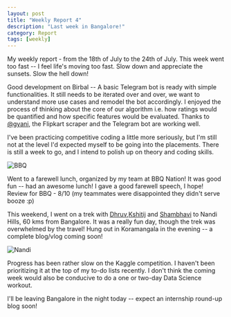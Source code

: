 ```yaml
---
layout: post
title: "Weekly Report 4"
description: "Last week in Bangalore!"
category: Report
tags: [weekly]
---
```


My weekly report - from the 18th of July to the 24th of July. This week went too fast -- I feel life's moving too fast. Slow down and appreciate the sunsets. Slow the hell down!

Good development on Birbal -- A basic Telegram bot is ready with simple functionalities. It still needs to be iterated over and over, we want to understand more use cases and remodel the bot accordingly. I enjoyed the process of thinking about the core of our algorithm i.e. how ratings would be quantified and how specific features would be evaluated. Thanks to [@gyani](https://github.com/h4ck3rk3y), the Flipkart scraper and the Telegram bot are working well.    

I've been practicing competitive coding a little more seriously, but I'm still not at the level I'd expected myself to be going into the placements. There is still a week to go, and I intend to polish up on theory and coding skills.  

![BBQ]({{site.baseurl}}/images/bbq.jpg)

Went to a farewell lunch, organized by my team at BBQ Nation! It was good fun -- had an awesome lunch! I gave a good farewell speech, I hope! Review for BBQ - 8/10 (my teammates were disappointed they didn't serve booze :p) 

This weekend, I went on a trek with [Dhruv](https://www.facebook.com/dhruvgoel2295),[Kshitij](https://www.facebook.com/kshitij.agarwal.1422) and [Shambhavi](https://www.facebook.com/shambhavi.mehrotra.3) to Nandi Hills, 60 kms from Bangalore. It was a really fun day, though the trek was overwhelmed by the travel! Hung out in Koramangala in the evening -- a complete blog/vlog coming soon!

![Nandi]({{site.baseurl}}/images/nandihills.jpg)

Progress has been rather slow on the Kaggle competition. I haven't been prioritizing it at the top of my to-do lists recently. I don't think the coming week would also be conducive to do a one or two-day Data Science workout. 

I'll be leaving Bangalore in the night today -- expect an internship round-up blog soon! 